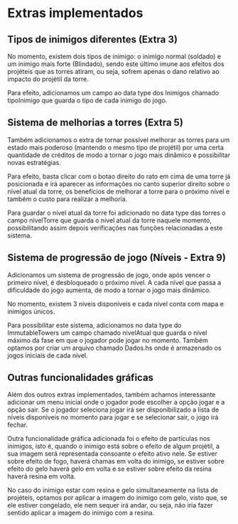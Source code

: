 # Extras implementados

## Tipos de inimigos diferentes (Extra 3)

No momento, existem dois tipos de inimigo: o inimigo normal (soldado) e um inimigo mais forte (Blindado), sendo este último imune aos efeitos dos projéteis que as torres atiram, ou seja, sofrem apenas o dano relativo ao impacto do projétil da torre.

Para efeito, adicionamos um campo ao data type dos Inimigos chamado tipoInimigo que guarda o tipo de cada inimigo do jogo.

## Sistema de melhorias a torres (Extra 5)

Também adicionamos o extra de tornar possivel melhorar as torres para um estado mais poderoso (mantendo o mesmo tipo de projétil) por uma certa quantidade de créditos de modo a tornar o jogo mais dinâmico e possibilitar novas estratégias.

Para efeito, basta clicar com o botao direito do rato em cima de uma torre já posicionada e irá aparecer as informações no canto superior direito sobre o nível atual da torre, os benefícios de melhorar a torre para o próximo nível e também o custo para realizar a melhoria. 

Para guardar o nível atual da torre foi adicionado no data type das torres o campo nivelTorre que guarda o nivel atual da torre naquele momento, possibilitando assim depois verificações nas funções relacionadas a este sistema.

## Sistema de progressão de jogo (Níveis - Extra 9)

Adicionamos um sistema de progressão de jogo, onde após vencer o primeiro nível, é desbloqueado o próximo nível. A cada nível que passa a dificuldade do jogo aumenta, de modo a tornar o jogo mais dinâmico.

No momento, existem 3 níveis disponíveis e cada nível conta com mapa e inimigos únicos.

Para possibilitar este sistema, adicionamos no data type do ImmutableTowers um campo chamado nivelAtual que guarda o nível máximo da fase em que o jogador pode jogar no momento. Também optamos por criar um arquivo chamado Dados.hs onde é armazenado os jogos iniciais de cada nível.

## Outras funcionalidades gráficas

Além dos outros extras implementados, também achamos interessante adicionar um menu inicial onde o jogador pode escolher a opção jogar e a opção sair. Se o jogador seleciona jogar irá ser disponibilizado a lista de níveis disponiveis no momento para jogar e se selecionar sair, o jogo irá fechar.

Outra funcionalidade gráfica adicionada foi o efeito de partículas nos inimigos, isto é, quando o inimigo está sobre o efeito de algum projétil, a sua imagem será representada consoante o efeito ativo nele. Se estiver sobre efeito de fogo, haverá chamas em volta do inimigo, se estiver sobre efeito do gelo haverá gelo em volta e se estiver sobre efeito da resina haverá resina em volta.

No caso do inimigo estar com resina e gelo simultaneamente na lista de projéteis, optamos por aplicar a imagem do inimigo com gelo, visto que, se ele estiver congelado, ele nem sequer irá andar, ou seja, não iria fazer sentido aplicar a imagem do inimigo com a resina.